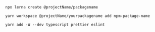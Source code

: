 ```shell
npx lerna create @projectName/packagename
```
```shell
yarn workspace @projectName/yourpackagename add npm-package-name
```
```shell
yarn add -W --dev typescript prettier eslint
```